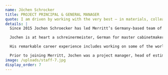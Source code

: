 ```yaml
---
name: Jöchen Schrocker
title: PROJECT PRINCIPAL & GENERAL MANAGER
quote: I am driven by working with the very best – in materials, colleagues and clients.
details: |
  Since 2015 Jochen Schroecker has led Merritt’s Germany-based team of highly skilled craftsmen, integrating their work, heritage and operations with Merritt’s U.S.-based headquarters.

  Jochen is at heart a schreinermeister, German for master cabinetmaker. A third generation cabinetmaker, Jochen has been a master craftsman since 1994 and has worked in the yacht and international premium residential business for 18 years.

  His remarkable career experience includes working on some of the world’s most extraordinary mega yachts including the Maltese Falcon, Royal Romance and Nourah of Riyadh. Ultra-luxury penthouses in St. Petersburg, Russia, Istanbul, Turkey and San Francisco, California confirm an experience delivering unparalleled millwork to clients for whom the best is the only option.

  Prior to joining Merritt, Jochen was a project manager, head of estimating and general manager for Sinnex Steinheimer Innenausbau, the prestigious German millwork firm. Germany is highly regarded for the value it places on craft, attention to detail and precision in execution. Jochen embodies these values and it informs his work and his team at Merritt every day.
image: /uploads/staff-7.jpg
display_order: 7
---
```


